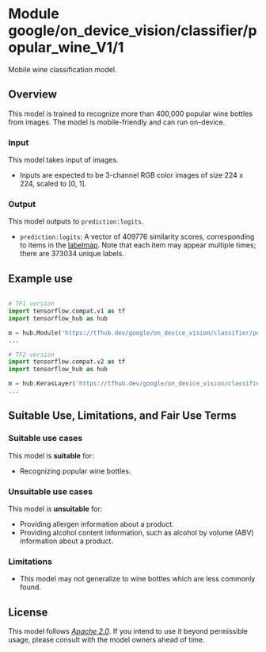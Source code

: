# Module google/on_device_vision/classifier/popular_wine_V1/1

Mobile wine classification model.

<!-- asset-path: @visionkit/fermi/classifier/wine_classifier_V2/1 -->
<!-- module-type: image-classification -->
<!-- fine-tunable: false -->
<!-- format: hub -->
<!-- language: en -->
<!-- interactive-model-name: vision -->

## Overview

This model is trained to recognize more than 400,000 popular wine bottles from
images. The model is mobile-friendly and can run on-device.

### Input

This model takes input of images.

*   Inputs are expected to be 3-channel RGB color images of size 224 x 224,
    scaled to [0, 1].

### Output

This model outputs to `prediction:logits`.

*   `prediction:logits`: A vector of 409776 similarity scores, corresponding to
    items in the
    [labelmap](https://www.gstatic.com/aihub/tfhub/labelmaps/popular_wine_V1_labelmap.csv).
    Note that each item may appear multiple times; there are 373034 unique
    labels.

## Example use

```python

# TF1 version
import tensorflow.compat.v1 as tf
import tensorflow_hub as hub

m = hub.Module('https://tfhub.dev/google/on_device_vision/classifier/popular_wine_V1/1')
...

# TF2 version
import tensorflow.compat.v2 as tf
import tensorflow_hub as hub

m = hub.KerasLayer('https://tfhub.dev/google/on_device_vision/classifier/popular_wine_V1/1')
...
```

## Suitable Use, Limitations, and Fair Use Terms

### Suitable use cases

This model is **suitable** for:

*   Recognizing popular wine bottles.

### Unsuitable use cases

This model is **unsuitable** for:

*   Providing allergen information about a product.
*   Providing alcohol content information, such as alcohol by volume (ABV)
    information about a product.

### Limitations

*   This model may not generalize to wine bottles which are less commonly found.

## License

This model follows [*Apache 2.0*](https://www.apache.org/licenses/LICENSE-2.0).
If you intend to use it beyond permissible usage, please consult with the model
owners ahead of time.
